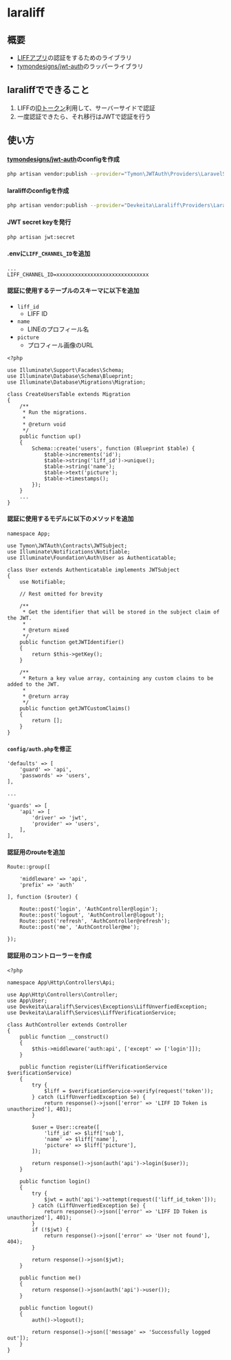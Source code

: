 # laraliff

## 概要

- [LIFFアプリ](https://developers.line.biz/ja/docs/liff/overview/)の認証をするためのライブラリ
- [tymondesigns/jwt-auth](https://github.com/tymondesigns/jwt-auth)のラッパーライブラリ

## laraliffでできること

1. LIFFの[IDトークン](https://developers.line.biz/ja/docs/liff/using-user-profile/#%E3%83%A6%E3%83%BC%E3%82%B5%E3%82%99%E3%83%BC%E6%83%85%E5%A0%B1%E3%82%92%E3%82%B5%E3%83%BC%E3%83%8F%E3%82%99%E3%83%BC%E3%81%A6%E3%82%99%E4%BD%BF%E7%94%A8%E3%81%99%E3%82%8B)利用して、サーバーサイドで認証
2. 一度認証できたら、それ移行はJWTで認証を行う

## 使い方

#### [tymondesigns/jwt-auth](https://github.com/tymondesigns/jwt-auth)のconfigを作成

```sh
php artisan vendor:publish --provider="Tymon\JWTAuth\Providers\LaravelServiceProvider"
```

#### laraliffのconfigを作成

```sh
php artisan vendor:publish --provider="Devkeita\Laraliff\Providers\LaraliffServiceProvider"
```

#### JWT secret keyを発行

```sh
php artisan jwt:secret
```

#### .envに`LIFF_CHANNEL_ID`を追加

```
...
LIFF_CHANNEL_ID=xxxxxxxxxxxxxxxxxxxxxxxxxxxxxx
```

#### 認証に使用するテーブルのスキーマに以下を追加
- `liff_id`
  - LIFF ID
- `name`
  - LINEのプロフィール名
- `picture`
  - プロフィール画像のURL

```php:create_user.php
<?php

use Illuminate\Support\Facades\Schema;
use Illuminate\Database\Schema\Blueprint;
use Illuminate\Database\Migrations\Migration;

class CreateUsersTable extends Migration
{
    /**
     * Run the migrations.
     *
     * @return void
     */
    public function up()
    {
        Schema::create('users', function (Blueprint $table) {
            $table->increments('id');
            $table->string('liff_id')->unique();
            $table->string('name');
            $table->text('picture');
            $table->timestamps();
        });
    }
    ...
}

```

#### 認証に使用するモデルに以下のメソッドを追加

```php:User.php
namespace App;

use Tymon\JWTAuth\Contracts\JWTSubject;
use Illuminate\Notifications\Notifiable;
use Illuminate\Foundation\Auth\User as Authenticatable;

class User extends Authenticatable implements JWTSubject
{
    use Notifiable;

    // Rest omitted for brevity

    /**
     * Get the identifier that will be stored in the subject claim of the JWT.
     *
     * @return mixed
     */
    public function getJWTIdentifier()
    {
        return $this->getKey();
    }

    /**
     * Return a key value array, containing any custom claims to be added to the JWT.
     *
     * @return array
     */
    public function getJWTCustomClaims()
    {
        return [];
    }
}
```

#### `config/auth.php`を修正

```php:auth.php
'defaults' => [
    'guard' => 'api',
    'passwords' => 'users',
],

...

'guards' => [
    'api' => [
        'driver' => 'jwt',
        'provider' => 'users',
    ],
],
```

#### 認証用のrouteを追加

```php:route.php
Route::group([

    'middleware' => 'api',
    'prefix' => 'auth'

], function ($router) {

    Route::post('login', 'AuthController@login');
    Route::post('logout', 'AuthController@logout');
    Route::post('refresh', 'AuthController@refresh');
    Route::post('me', 'AuthController@me');

});
```

#### 認証用のコントローラーを作成
```php:Auth.php
<?php

namespace App\Http\Controllers\Api;

use App\Http\Controllers\Controller;
use App\User;
use Devkeita\Laraliff\Services\Exceptions\LiffUnverfiedException;
use Devkeita\Laraliff\Services\LiffVerificationService;

class AuthController extends Controller
{
    public function __construct()
    {
        $this->middleware('auth:api', ['except' => ['login']]);
    }

    public function register(LiffVerificationService $verificationService)
    {
        try {
            $liff = $verificationService->verify(request('token'));
        } catch (LiffUnverfiedException $e) {
            return response()->json(['error' => 'LIFF ID Token is unauthorized'], 401);
        }

        $user = User::create([
            'liff_id' => $liff['sub'],
            'name' => $liff['name'],
            'picture' => $liff['picture'],
        ]);

        return response()->json(auth('api')->login($user));
    }

    public function login()
    {
        try {
            $jwt = auth('api')->attempt(request(['liff_id_token']));
        } catch (LiffUnverfiedException $e) {
            return response()->json(['error' => 'LIFF ID Token is unauthorized'], 401);
        }
        if (!$jwt) {
            return response()->json(['error' => 'User not found'], 404);
        }

        return response()->json($jwt);
    }

    public function me()
    {
        return response()->json(auth('api')->user());
    }

    public function logout()
    {
        auth()->logout();

        return response()->json(['message' => 'Successfully logged out']);
    }
}
```
